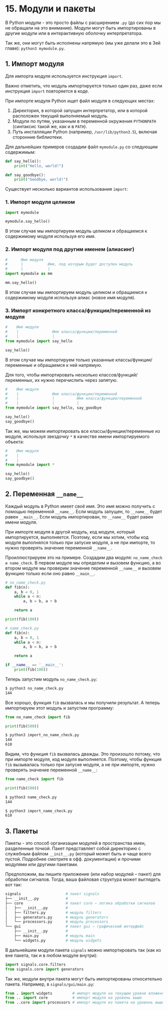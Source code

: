# 15. Модули и пакеты

В Python модули - это просто файлы с расширением `.py` (до сих пор мы не обращали на это внимание).
Модули могут быть импортированы в другие модули или в интерактивную оболочку интерпретатора.

Так же, они могут быть исполнены напрямую (мы уже делали это в 3ей главе): `python3 mymodule.py`.

## 1. Импорт модуля

Для импорта модуля используется инструкция `import`.

Важно отметить, что модуль импортируется только один раз, даже если инструкция `import` повторяется в коде.

При импорте модуля Python ищет файл модуля в следующих местах:

1. Директория, в которой запущен интерпретатор, или в которой расположен текущий выполняемый модуль.
2. Модули по путям, указанным в переменной окружения `PYTHONPATH` (синтаксис такой же, как и в `PATH`).
3. Путь инсталляции Python (например, `/usr/lib/python3.5`), включая сторонние библиотеки.

Для дальнейших примеров создадим файл `mymodule.py` со следующим содержимым:

<!--
filename: chapter_14/mymodule.md
-->

```python
def say_hello():
    print("Hello, world!")

def say_goodbye():
    print("Goodbye, world!")
```

Существует несколько вариантов использования `import`:

### 1. Импорт модуля целиком

<!--
filename: chapter_14/import_whole_module.py
-->
```python
import mymodule

mymodule.say_hello()
```

В этом случае мы импортируем модуль целиком и обращаемся к содержимому модуля используя его имя.

### 2. Импорт модуля под другим именем (алиасинг)

<!--
filename: chapter_14/import_module_with_alias.py
-->
```python
#      Имя модуля
#      |           Имя, под которым будет доступен модуль
#      |           |
import mymodule as mm

mm.say_hello()
```

В этом случае мы импортируем модуль целиком и обращаемся к содержимому модуля используя алиас (новое имя модуля).

### 3. Импорт конкретного класса/функции/переменной из модуля

<!--
filename: chapter_14/import_one_from_module.py
-->
```python
#    Имя модуля
#    |               Имя класса/функции/переменной
#    |               |
from mymodule import say_hello

say_hello()
```

В этом случае мы импортируем только указанные классы/функции/переменные и обращаемся к ней напрямую.

Для того, чтобы импортировать несколько классов/функций/переменных, их нужно перечислить через запятую.

<!--
filename: chapter_14/import_several_from_module.py
-->
```python
#    Имя модуля
#    |               Имя класса/функции/переменной
#    |               |          Имя класса/функции/переменной
#    |               |          |
from mymodule import say_hello, say_goodbye

say_hello()
say_goodbye()
```

Так же, мы можем импортировать все классы/функции/переменные из модуля, используя звездочку `*` в качестве имени импортируемого объекта:

<!--
filename: chapter_14/import_all_from_module.py
-->
```python
#    Имя модуля
#    |
#    |
from mymodule import *

say_hello()
say_goodbye()
```

## 2. Переменная `__name__`

Каждый модуль в Python имеет своё имя. Это имя можно получить с помощью переменной `__name__`.
Если модуль запущен, то `__name__` будет равен `__main__`. Если модуль импортирован, то `__name__` будет равен имени модуля.

При импорте модуля в другой модуль, код модуля, который импортируется, выполняется. Поэтому, если мы хотим, чтобы код модуля выполнялся только при запуске модуля, а не при импорте, то нужно проверять значение переменной `__name__`.

Проиллюстрируем это на примере. Создадим два модуля: `no_name_check и name_check`. В первом модуле мы определим и вызовем функцию, а во втором модуле мы проверим значение переменной `__name__` и вызовем функцию только если оно равно `__main__`.

<!--
filename: chapter_14/no_name_check.py
-->

```python
# no_name_check.py
def fib(n):
    a, b = 0, 1
    while a < n:
        a, b = b, a + b

    return a

print(fib(100))
```

<!--
filename: chapter_14/name_check.py
-->

```python
# name_check.py
def fib(n):
    a, b = 0, 1
    while a < n:
        a, b = b, a + b

    return a

if __name__ == '__main__':
    print(fib(100))
```

Теперь запустим модуль `no_name_check.py`:

<!--
runs: chapter_14/no_name_check.py
stdout: |
    144
-->

```bash
$ python3 no_name_check.py
144
```

Все хорошо, функция `fib` вызвалась и мы получили результат. А теперь импортируем этот модуль и запустим программу:

<!--
filename: chapter_14/import_no_name_check.py
-->

```python
from no_name_check import fib

print(fib(500))
```

<!--
runs: chapter_14/import_no_name_check.py
stdout: |
    144
    610
-->

```bash
$ python3 import_no_name_check.py
144
610
```

Видим, что функция `fib` вызвалась дважды. Это произошло потому, что при импорте модуля, код модуля выполняется. Поэтому, чтобы функция `fib` вызывалась только при запуске модуля, а не при импорте, нужно проверять значение переменной `__name__`:

<!--
filename: chapter_14/import_name_check.py
-->

```python
from name_check import fib

print(fib(500))
```

<!--
runs: chapter_14/name_check.py
stdout: |
    144
-->

```bash
$ python3 name_check.py
144
```

<!--
runs: chapter_14/import_name_check.py
stdout: |
    610
-->

```bash
$ python3 import_name_check.py
610
```

## 3. Пакеты

Пакеты - это способ организации модулей в пространства имен, разделенные точкой. Пакет представляет собой директорию с служебным файлом `__init__.py` (который может быть и чаще всего пустой. Подробнее смотрите в офф. документации) и прочими модулями или другими пакетами.

Предположим, вы пишите приложение (или набор модулей – пакет) для обработки сигналов. Тогда, ваша файловая структура может выглядеть вот так:

```bash
signals                    # пакет signals
├── __init__.py            # 
├── core                   # пакет core – логика обработки сигналов
│   ├── __init__.py        # 
│   ├── filters.py         # модуль filters
│   ├── generators.py      # модуль generators
│   └── processors.py      # модуль processors
└── gui                    # пакет gui – графический интерфейс
    ├── __init__.py        # 
    ├── main.py            # модуль main
    └── widgets.py         # модуль widgets
```

В дальнейшим модули пакета `signals` можно импортировать так (как из вне пакета, так и в любом модуле внутри):

```python
import signals.core.filters
from signals.core import generators
```

Так же, модули внутри пакета могут быть импортированы относительно пакета. Например, в `signals/gui/main.py`:

```python
from . import widgets         # импорт модуля на текущем уровне вложенности
from .. import core           # импорт модуля на уровень выше
from ..core import processors # импорт модуля из пакета на уровень выше
```
